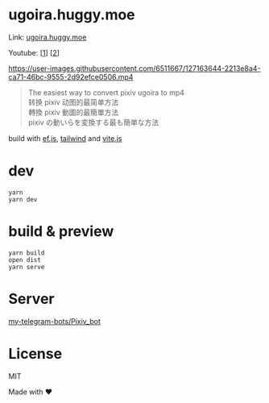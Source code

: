 # ugoira.huggy.moe

Link: [ugoira.huggy.moe](https://ugoira.huggy.moe)

Youtube: [[1](https://www.youtube.com/watch?v=RaUQsLWaqfI)] [[2](https://www.youtube.com/watch?v=6CzEqOhrKCA)]


https://user-images.githubusercontent.com/6511667/127163644-2213e8a4-ca71-46bc-9555-2d92efce0506.mp4


> The easiest way to convert pixiv ugoira to mp4  
> 转换 pixiv 动图的最简单方法  
> 轉換 pixiv 動圖的最簡單方法  
> pixiv の動いらを変換する最も簡単な方法

build with [ef.js](https://github.com/TheNeuronProject/ef.js), [tailwind](https://tailwindcss.com/) and [vite.js](https://vitejs.dev)

# dev

    yarn
    yarn dev
# build & preview

    yarn build
    open dist
    yarn serve

# Server
[my-telegram-bots/Pixiv_bot](https://github.com/my-telegram-bots/Pixiv_bot)
# License
MIT


Made with ❤️